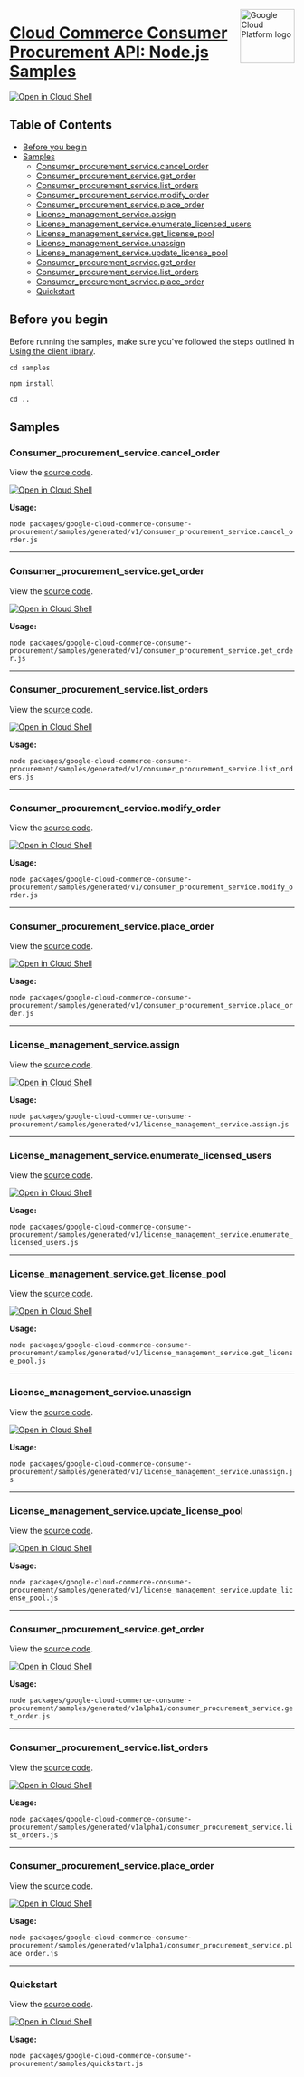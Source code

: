 [//]: # "This README.md file is auto-generated, all changes to this file will be lost."
[//]: # "To regenerate it, use `python -m synthtool`."
<img src="https://avatars2.githubusercontent.com/u/2810941?v=3&s=96" alt="Google Cloud Platform logo" title="Google Cloud Platform" align="right" height="96" width="96"/>

# [Cloud Commerce Consumer Procurement API: Node.js Samples](https://github.com/googleapis/google-cloud-node)

[![Open in Cloud Shell][shell_img]][shell_link]



## Table of Contents

* [Before you begin](#before-you-begin)
* [Samples](#samples)
  * [Consumer_procurement_service.cancel_order](#consumer_procurement_service.cancel_order)
  * [Consumer_procurement_service.get_order](#consumer_procurement_service.get_order)
  * [Consumer_procurement_service.list_orders](#consumer_procurement_service.list_orders)
  * [Consumer_procurement_service.modify_order](#consumer_procurement_service.modify_order)
  * [Consumer_procurement_service.place_order](#consumer_procurement_service.place_order)
  * [License_management_service.assign](#license_management_service.assign)
  * [License_management_service.enumerate_licensed_users](#license_management_service.enumerate_licensed_users)
  * [License_management_service.get_license_pool](#license_management_service.get_license_pool)
  * [License_management_service.unassign](#license_management_service.unassign)
  * [License_management_service.update_license_pool](#license_management_service.update_license_pool)
  * [Consumer_procurement_service.get_order](#consumer_procurement_service.get_order)
  * [Consumer_procurement_service.list_orders](#consumer_procurement_service.list_orders)
  * [Consumer_procurement_service.place_order](#consumer_procurement_service.place_order)
  * [Quickstart](#quickstart)

## Before you begin

Before running the samples, make sure you've followed the steps outlined in
[Using the client library](https://github.com/googleapis/google-cloud-node#using-the-client-library).

`cd samples`

`npm install`

`cd ..`

## Samples



### Consumer_procurement_service.cancel_order

View the [source code](https://github.com/googleapis/google-cloud-node/blob/main/packages/google-cloud-commerce-consumer-procurement/samples/generated/v1/consumer_procurement_service.cancel_order.js).

[![Open in Cloud Shell][shell_img]](https://console.cloud.google.com/cloudshell/open?git_repo=https://github.com/googleapis/google-cloud-node&page=editor&open_in_editor=packages/google-cloud-commerce-consumer-procurement/samples/generated/v1/consumer_procurement_service.cancel_order.js,samples/README.md)

__Usage:__


`node packages/google-cloud-commerce-consumer-procurement/samples/generated/v1/consumer_procurement_service.cancel_order.js`


-----




### Consumer_procurement_service.get_order

View the [source code](https://github.com/googleapis/google-cloud-node/blob/main/packages/google-cloud-commerce-consumer-procurement/samples/generated/v1/consumer_procurement_service.get_order.js).

[![Open in Cloud Shell][shell_img]](https://console.cloud.google.com/cloudshell/open?git_repo=https://github.com/googleapis/google-cloud-node&page=editor&open_in_editor=packages/google-cloud-commerce-consumer-procurement/samples/generated/v1/consumer_procurement_service.get_order.js,samples/README.md)

__Usage:__


`node packages/google-cloud-commerce-consumer-procurement/samples/generated/v1/consumer_procurement_service.get_order.js`


-----




### Consumer_procurement_service.list_orders

View the [source code](https://github.com/googleapis/google-cloud-node/blob/main/packages/google-cloud-commerce-consumer-procurement/samples/generated/v1/consumer_procurement_service.list_orders.js).

[![Open in Cloud Shell][shell_img]](https://console.cloud.google.com/cloudshell/open?git_repo=https://github.com/googleapis/google-cloud-node&page=editor&open_in_editor=packages/google-cloud-commerce-consumer-procurement/samples/generated/v1/consumer_procurement_service.list_orders.js,samples/README.md)

__Usage:__


`node packages/google-cloud-commerce-consumer-procurement/samples/generated/v1/consumer_procurement_service.list_orders.js`


-----




### Consumer_procurement_service.modify_order

View the [source code](https://github.com/googleapis/google-cloud-node/blob/main/packages/google-cloud-commerce-consumer-procurement/samples/generated/v1/consumer_procurement_service.modify_order.js).

[![Open in Cloud Shell][shell_img]](https://console.cloud.google.com/cloudshell/open?git_repo=https://github.com/googleapis/google-cloud-node&page=editor&open_in_editor=packages/google-cloud-commerce-consumer-procurement/samples/generated/v1/consumer_procurement_service.modify_order.js,samples/README.md)

__Usage:__


`node packages/google-cloud-commerce-consumer-procurement/samples/generated/v1/consumer_procurement_service.modify_order.js`


-----




### Consumer_procurement_service.place_order

View the [source code](https://github.com/googleapis/google-cloud-node/blob/main/packages/google-cloud-commerce-consumer-procurement/samples/generated/v1/consumer_procurement_service.place_order.js).

[![Open in Cloud Shell][shell_img]](https://console.cloud.google.com/cloudshell/open?git_repo=https://github.com/googleapis/google-cloud-node&page=editor&open_in_editor=packages/google-cloud-commerce-consumer-procurement/samples/generated/v1/consumer_procurement_service.place_order.js,samples/README.md)

__Usage:__


`node packages/google-cloud-commerce-consumer-procurement/samples/generated/v1/consumer_procurement_service.place_order.js`


-----




### License_management_service.assign

View the [source code](https://github.com/googleapis/google-cloud-node/blob/main/packages/google-cloud-commerce-consumer-procurement/samples/generated/v1/license_management_service.assign.js).

[![Open in Cloud Shell][shell_img]](https://console.cloud.google.com/cloudshell/open?git_repo=https://github.com/googleapis/google-cloud-node&page=editor&open_in_editor=packages/google-cloud-commerce-consumer-procurement/samples/generated/v1/license_management_service.assign.js,samples/README.md)

__Usage:__


`node packages/google-cloud-commerce-consumer-procurement/samples/generated/v1/license_management_service.assign.js`


-----




### License_management_service.enumerate_licensed_users

View the [source code](https://github.com/googleapis/google-cloud-node/blob/main/packages/google-cloud-commerce-consumer-procurement/samples/generated/v1/license_management_service.enumerate_licensed_users.js).

[![Open in Cloud Shell][shell_img]](https://console.cloud.google.com/cloudshell/open?git_repo=https://github.com/googleapis/google-cloud-node&page=editor&open_in_editor=packages/google-cloud-commerce-consumer-procurement/samples/generated/v1/license_management_service.enumerate_licensed_users.js,samples/README.md)

__Usage:__


`node packages/google-cloud-commerce-consumer-procurement/samples/generated/v1/license_management_service.enumerate_licensed_users.js`


-----




### License_management_service.get_license_pool

View the [source code](https://github.com/googleapis/google-cloud-node/blob/main/packages/google-cloud-commerce-consumer-procurement/samples/generated/v1/license_management_service.get_license_pool.js).

[![Open in Cloud Shell][shell_img]](https://console.cloud.google.com/cloudshell/open?git_repo=https://github.com/googleapis/google-cloud-node&page=editor&open_in_editor=packages/google-cloud-commerce-consumer-procurement/samples/generated/v1/license_management_service.get_license_pool.js,samples/README.md)

__Usage:__


`node packages/google-cloud-commerce-consumer-procurement/samples/generated/v1/license_management_service.get_license_pool.js`


-----




### License_management_service.unassign

View the [source code](https://github.com/googleapis/google-cloud-node/blob/main/packages/google-cloud-commerce-consumer-procurement/samples/generated/v1/license_management_service.unassign.js).

[![Open in Cloud Shell][shell_img]](https://console.cloud.google.com/cloudshell/open?git_repo=https://github.com/googleapis/google-cloud-node&page=editor&open_in_editor=packages/google-cloud-commerce-consumer-procurement/samples/generated/v1/license_management_service.unassign.js,samples/README.md)

__Usage:__


`node packages/google-cloud-commerce-consumer-procurement/samples/generated/v1/license_management_service.unassign.js`


-----




### License_management_service.update_license_pool

View the [source code](https://github.com/googleapis/google-cloud-node/blob/main/packages/google-cloud-commerce-consumer-procurement/samples/generated/v1/license_management_service.update_license_pool.js).

[![Open in Cloud Shell][shell_img]](https://console.cloud.google.com/cloudshell/open?git_repo=https://github.com/googleapis/google-cloud-node&page=editor&open_in_editor=packages/google-cloud-commerce-consumer-procurement/samples/generated/v1/license_management_service.update_license_pool.js,samples/README.md)

__Usage:__


`node packages/google-cloud-commerce-consumer-procurement/samples/generated/v1/license_management_service.update_license_pool.js`


-----




### Consumer_procurement_service.get_order

View the [source code](https://github.com/googleapis/google-cloud-node/blob/main/packages/google-cloud-commerce-consumer-procurement/samples/generated/v1alpha1/consumer_procurement_service.get_order.js).

[![Open in Cloud Shell][shell_img]](https://console.cloud.google.com/cloudshell/open?git_repo=https://github.com/googleapis/google-cloud-node&page=editor&open_in_editor=packages/google-cloud-commerce-consumer-procurement/samples/generated/v1alpha1/consumer_procurement_service.get_order.js,samples/README.md)

__Usage:__


`node packages/google-cloud-commerce-consumer-procurement/samples/generated/v1alpha1/consumer_procurement_service.get_order.js`


-----




### Consumer_procurement_service.list_orders

View the [source code](https://github.com/googleapis/google-cloud-node/blob/main/packages/google-cloud-commerce-consumer-procurement/samples/generated/v1alpha1/consumer_procurement_service.list_orders.js).

[![Open in Cloud Shell][shell_img]](https://console.cloud.google.com/cloudshell/open?git_repo=https://github.com/googleapis/google-cloud-node&page=editor&open_in_editor=packages/google-cloud-commerce-consumer-procurement/samples/generated/v1alpha1/consumer_procurement_service.list_orders.js,samples/README.md)

__Usage:__


`node packages/google-cloud-commerce-consumer-procurement/samples/generated/v1alpha1/consumer_procurement_service.list_orders.js`


-----




### Consumer_procurement_service.place_order

View the [source code](https://github.com/googleapis/google-cloud-node/blob/main/packages/google-cloud-commerce-consumer-procurement/samples/generated/v1alpha1/consumer_procurement_service.place_order.js).

[![Open in Cloud Shell][shell_img]](https://console.cloud.google.com/cloudshell/open?git_repo=https://github.com/googleapis/google-cloud-node&page=editor&open_in_editor=packages/google-cloud-commerce-consumer-procurement/samples/generated/v1alpha1/consumer_procurement_service.place_order.js,samples/README.md)

__Usage:__


`node packages/google-cloud-commerce-consumer-procurement/samples/generated/v1alpha1/consumer_procurement_service.place_order.js`


-----




### Quickstart

View the [source code](https://github.com/googleapis/google-cloud-node/blob/main/packages/google-cloud-commerce-consumer-procurement/samples/quickstart.js).

[![Open in Cloud Shell][shell_img]](https://console.cloud.google.com/cloudshell/open?git_repo=https://github.com/googleapis/google-cloud-node&page=editor&open_in_editor=packages/google-cloud-commerce-consumer-procurement/samples/quickstart.js,samples/README.md)

__Usage:__


`node packages/google-cloud-commerce-consumer-procurement/samples/quickstart.js`






[shell_img]: https://gstatic.com/cloudssh/images/open-btn.png
[shell_link]: https://console.cloud.google.com/cloudshell/open?git_repo=https://github.com/googleapis/google-cloud-node&page=editor&open_in_editor=samples/README.md
[product-docs]: https://cloud.google.com/marketplace/docs/
